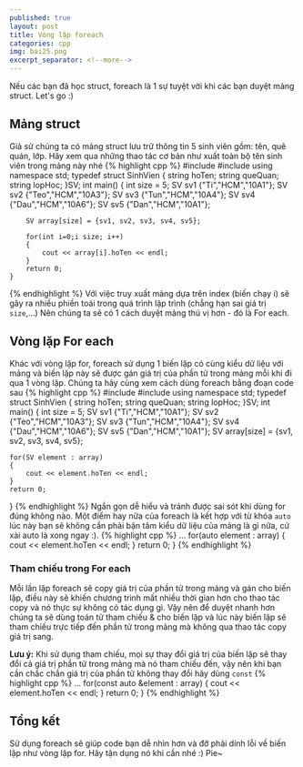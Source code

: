 ```yaml
---
published: true
layout: post
title: Vòng lặp foreach
categories: cpp
img: bai25.png
excerpt_separator: <!--more-->
---
```

Nếu các bạn đã học struct, foreach là 1 sự tuyệt vời khi các bạn duyệt mảng struct. Let's go :) <!--more-->
## Mảng struct
Giả sử chúng ta có mảng struct lưu trữ thông tin 5 sinh viên gồm: tên, quê quán, lớp. Hãy xem qua những thao tác cơ bản như xuất toàn bộ tên sinh viên trong mảng này nhé
{% highlight cpp %}
    #include <iostream>
    #include <string>
    using namespace std;
    typedef struct SinhVien {
    	string hoTen;
    	string queQuan;
    	string lopHoc;
    }SV;
    int main() {
    	int size = 5;
    	SV sv1 {"Ti","HCM","10A1"};
    	SV sv2 {"Teo","HCM","10A3"};
    	SV sv3 {"Tun","HCM","10A4"};
    	SV sv4 {"Dau","HCM","10A6"};
    	SV sv5 {"Dan","HCM","10A1"};
  
    	SV array[size] = {sv1, sv2, sv3, sv4, sv5};
     
    	for(int i=0;i size; i++)
    	{
    		cout << array[i].hoTen << endl;
    	}
    	return 0;
    }
{% endhighlight %}
Với việc truy xuất mảng dựa trên index (biến chạy i) sẽ gây ra nhiều phiền toái trong quá trình lập trình (chẳng hạn sai giá trị ``size``,...) Nên chúng ta sẽ có 1 cách duyệt mảng thú vị hơn - đó là For each.
## Vòng lặp For each
Khác với vòng lặp for, foreach sử dụng 1 biến lặp có cùng kiểu dữ liệu với mảng và biến lặp này sẽ được gán giá trị của phần tử trong mảng mỗi khi đi qua 1 vòng lặp. Chúng ta hãy cùng xem cách  dùng foreach bằng đoạn code sau
{% highlight cpp %}
#include <iostream>
#include <string>
using namespace std;
typedef struct SinhVien {
	string hoTen;
	string queQuan;
	string lopHoc;
}SV;
int main() {
	int size = 5;
	SV sv1 {"Ti","HCM","10A1"};
	SV sv2 {"Teo","HCM","10A3"};
	SV sv3 {"Tun","HCM","10A4"};
	SV sv4 {"Dau","HCM","10A6"};
	SV sv5 {"Dan","HCM","10A1"};
	SV array[size] = {sv1, sv2, sv3, sv4, sv5};
	
	for(SV element : array)
	{
		cout << element.hoTen << endl;
	}
	return 0;
}
{% endhighlight %}
Ngắn gọn dễ hiểu và tránh được sai sót khi dùng for đúng không nào. Một điểm hay nữa của foreach là kết hợp với từ khóa ``auto`` lúc này bạn sẽ không cần phải bận tâm kiểu dữ liệu của mảng là gì nữa, cứ xài auto là xong ngay :).
{% highlight cpp %}
	...
	for(auto element : array)
	{
		cout << element.hoTen << endl;
	}
	return 0;
}
{% endhighlight %}
### Tham chiếu trong For each
Mỗi lần lặp foreach sẽ copy giá trị của phần tử trong mảng và gán cho biến lặp, điều này sẽ khiến chương trình mất nhiều thời gian hơn cho thao tác copy và nó thực sự không có tác dụng gì. Vậy nên để duyệt nhanh hơn chúng ta sẽ dùng toán tử tham chiếu & cho biến lặp và lúc này biến lặp sẽ tham chiếu trực tiếp đến phần tử trong mảng mà không qua thao tác copy giá trị sang.
  
**Lưu ý:** Khi sử dụng tham chiếu, mọi sự thay đổi giá trị của biến lặp sẽ thay đổi cả giá trị phần tử trong mảng mà nó tham chiếu đến, vậy nên khi bạn cần chắc chắn giá trị của phần tử không thay đổi hãy dùng ``const``
{% highlight cpp %}
	...
	for(const auto &element : array)
	{
		cout << element.hoTen << endl;
	}
	return 0;
}
{% endhighlight %}
## Tổng kết
Sử dụng foreach sẽ giúp code bạn dễ nhìn hơn và đỡ phải dính lỗi về biến lặp như vòng lặp for. Hãy tận dụng nó khi cần nhé :) Pie~
